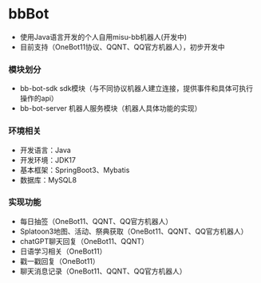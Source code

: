 # bbBot

- 使用Java语言开发的个人自用misu-bb机器人(开发中)
- 目前支持（OneBot11协议、QQNT、QQ官方机器人），初步开发中

### 模块划分

- bb-bot-sdk sdk模块（与不同协议机器人建立连接，提供事件和具体可执行操作的api）
- bb-bot-server 机器人服务模块（机器人具体功能的实现）

### 环境相关
- 开发语言：Java
- 开发环境：JDK17
- 基本框架：SpringBoot3、Mybatis
- 数据库：MySQL8

### 实现功能
- 每日抽签（OneBot11、QQNT、QQ官方机器人）
- Splatoon3地图、活动、祭典获取（OneBot11、QQNT、QQ官方机器人）
- chatGPT聊天回复（OneBot11、QQNT）
- 日语学习相关（OneBot11）
- 戳一戳回复（OneBot11）
- 聊天消息记录（OneBot11、QQNT、QQ官方机器人）
